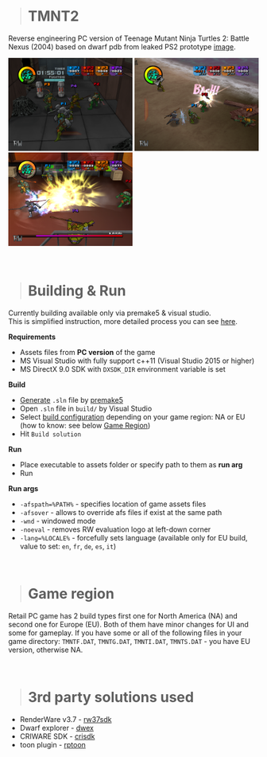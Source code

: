 > # TMNT2
Reverse engineering PC version of Teenage Mutant Ninja Turtles 2: Battle Nexus
 (2004) based on dwarf pdb from leaked PS2 prototype [image](https://archive.org/details/TeenageMutantNinjaTurtles2BattleNexusJun142004prototype).

<p float="left">
<img src="scr1.png" width="250"/>
<!-- <img src="scr4.png" width="250"/> -->
<img src="scr3.png" width="250"/>
<img src="scr2.png" width="250"/>
</p>

&nbsp;
> # Building & Run
Currently building available only via premake5 & visual studio.\
This is simplified instruction, more detailed process you can see [here](https://github.com/xntrz/tmnt2/issues/1#issuecomment-2637289859).

**Requirements**
- Assets files from **PC version** of the game
- MS Visual Studio with fully support c++11 (Visual Studio 2015 or higher)
- MS DirectX 9.0 SDK with `DXSDK_DIR` environment variable is set

**Build**
- [Generate](https://premake.github.io/docs/Using-Premake/#using-premake-to-generate-project-files) `.sln` file by [premake5](https://premake.github.io/)
- Open `.sln` file in `build/` by Visual Studio
- Select [build configuration](https://learn.microsoft.com/en-us/visualstudio/ide/understanding-build-configurations) depending on your game region: NA or EU (how to know: see below [Game Region](#Game-region))
- Hit `Build solution`

**Run**
- Place executable to assets folder or specify path to them as **run arg**
- Run

**Run args**
- `-afspath=%PATH%` - specifies location of game assets files
- `-afsover` - allows to override afs files if exist at the same path
- `-wnd` - windowed mode
- `-noeval` - removes RW evaluation logo at left-down corner
- `-lang=%LOCALE%` - forcefully sets language (available only for EU build, value to set: `en`, `fr`, `de`, `es`, `it`)

&nbsp;
> # Game region
Retail PC game has 2 build types first one for North America (NA) and second one for Europe (EU). Both of them have minor changes for UI and some for gameplay. If you have some or all of the following files in your game directory: `TMNTF.DAT`, `TMNTG.DAT`, `TMNTI.DAT`, `TMNTS.DAT` - you have EU version, otherwise NA.

&nbsp;
> # 3rd party solutions used
* RenderWare v3.7 - [rw37sdk](https://archive.org/details/RenderwareStudio3.7SDKForWindows)
* Dwarf explorer - [dwex](https://github.com/sevaa/dwex)
* CRIWARE SDK - [crisdk](https://archive.org/details/cri-sdk)
* toon plugin - [rptoon](https://github.com/xntrz/rptoon)
